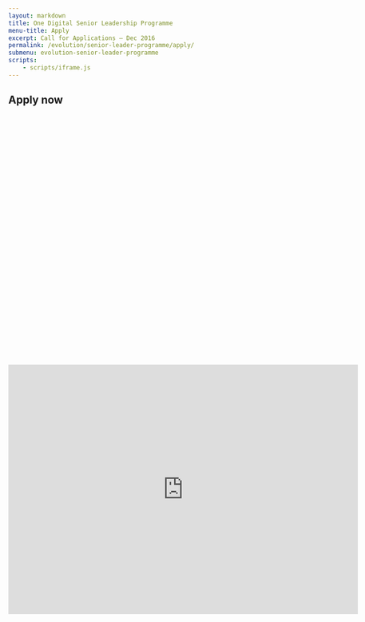 ```yaml
---
layout: markdown
title: One Digital Senior Leadership Programme
menu-title: Apply
excerpt: Call for Applications – Dec 2016
permalink: /evolution/senior-leader-programme/apply/
submenu: evolution-senior-leader-programme
scripts:
    - scripts/iframe.js
---
```


## Apply now

<iframe src="" frameborder="0" width="700" height="500" style="overflow:hidden"></iframe>

<!-- This embed code may be restricted to use on a single domain, see documentation at: https://help.surveygizmo.com/help/iframe-embed#limit-permitted-domains-for-embeds -->
<iframe src="http://www.surveygizmo.eu/s3/90020850/Digital-Leaders" frameborder="0" width="700" height="500" style="overflow:hidden"></iframe>
